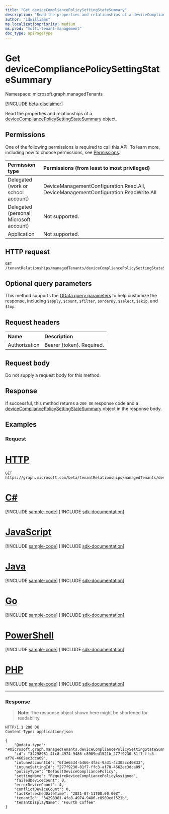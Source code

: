 ```yaml
---
title: "Get deviceCompliancePolicySettingStateSummary"
description: "Read the properties and relationships of a deviceCompliancePolicySettingStateSummary object."
author: "idwilliams"
ms.localizationpriority: medium
ms.prod: "multi-tenant-management"
doc_type: apiPageType
---
```


# Get deviceCompliancePolicySettingStateSummary
Namespace: microsoft.graph.managedTenants

[!INCLUDE [beta-disclaimer](../../includes/beta-disclaimer.md)]

Read the properties and relationships of a [deviceCompliancePolicySettingStateSummary](../resources/managedtenants-devicecompliancepolicysettingstatesummary.md) object.

## Permissions
One of the following permissions is required to call this API. To learn more, including how to choose permissions, see [Permissions](/graph/permissions-reference).

|Permission type|Permissions (from least to most privileged)|
|:---|:---|
|Delegated (work or school account)|DeviceManagementConfiguration.Read.All, DeviceManagementConfiguration.ReadWrite.All|
|Delegated (personal Microsoft account)|Not supported.|
|Application|Not supported.|

## HTTP request

<!-- {
  "blockType": "ignored"
}
-->
``` http
GET /tenantRelationships/managedTenants/deviceCompliancePolicySettingStateSummaries/{deviceCompliancePolicySettingStateSummaryId}
```

## Optional query parameters
This method supports the [OData query parameters](/graph/query-parameters) to help customize the response, including `$apply`, `$count`, `$filter`, `$orderBy`, `$select`, `$skip`, and `$top`.

## Request headers
|Name|Description|
|:---|:---|
|Authorization|Bearer {token}. Required.|

## Request body
Do not supply a request body for this method.

## Response

If successful, this method returns a `200 OK` response code and a [deviceCompliancePolicySettingStateSummary](../resources/managedtenants-devicecompliancepolicysettingstatesummary.md) object in the response body.

## Examples

### Request

# [HTTP](#tab/http)
<!-- {
  "blockType": "request",
  "name": "get_devicecompliancepolicysettingstatesummary"
}
-->
``` http
GET https://graph.microsoft.com/beta/tenantRelationships/managedTenants/deviceCompliancePolicySettingStateSummaries/{deviceCompliancePolicySettingStateSummaryId}
```

# [C#](#tab/csharp)
[!INCLUDE [sample-code](../includes/snippets/csharp/get-devicecompliancepolicysettingstatesummary-csharp-snippets.md)]
[!INCLUDE [sdk-documentation](../includes/snippets/snippets-sdk-documentation-link.md)]

# [JavaScript](#tab/javascript)
[!INCLUDE [sample-code](../includes/snippets/javascript/get-devicecompliancepolicysettingstatesummary-javascript-snippets.md)]
[!INCLUDE [sdk-documentation](../includes/snippets/snippets-sdk-documentation-link.md)]

# [Java](#tab/java)
[!INCLUDE [sample-code](../includes/snippets/java/get-devicecompliancepolicysettingstatesummary-java-snippets.md)]
[!INCLUDE [sdk-documentation](../includes/snippets/snippets-sdk-documentation-link.md)]

# [Go](#tab/go)
[!INCLUDE [sample-code](../includes/snippets/go/get-devicecompliancepolicysettingstatesummary-go-snippets.md)]
[!INCLUDE [sdk-documentation](../includes/snippets/snippets-sdk-documentation-link.md)]

# [PowerShell](#tab/powershell)
[!INCLUDE [sample-code](../includes/snippets/powershell/get-devicecompliancepolicysettingstatesummary-powershell-snippets.md)]
[!INCLUDE [sdk-documentation](../includes/snippets/snippets-sdk-documentation-link.md)]

# [PHP](#tab/php)
[!INCLUDE [sample-code](../includes/snippets/php/get-devicecompliancepolicysettingstatesummary-php-snippets.md)]
[!INCLUDE [sdk-documentation](../includes/snippets/snippets-sdk-documentation-link.md)]

---

### Response
>**Note:** The response object shown here might be shortened for readability.
<!-- {
  "blockType": "response",
  "truncated": true,
  "@odata.type": "microsoft.graph.managedTenants.deviceCompliancePolicySettingStateSummary"
}
-->
``` http
HTTP/1.1 200 OK
Content-Type: application/json

{
    "@odata.type": "#microsoft.graph.managedTenants.deviceCompliancePolicySettingStateSummary",
    "id": "34298981-4fc8-4974-9486-c8909ed1521b_277f9230-81f7-ffc3-af78-4662ec3dca09",
    "intuneAccountId": "6f3e6534-b466-4fac-9a31-4c305cc40833",
    "intuneSettingId": "277f9230-81f7-ffc3-af78-4662ec3dca09",
    "policyType": "DefaultDeviceCompliancePolicy",
    "settingName": "RequireDeviceCompliancePolicyAssigned",
    "failedDeviceCount": 0,
    "errorDeviceCount": 4,
    "conflictDeviceCount": 0,
    "lastRefreshedDateTime": "2021-07-11T00:00:00Z",
    "tenantId": "34298981-4fc8-4974-9486-c8909ed1521b",
    "tenantDisplayName": "Fourth Coffee"
}
```
